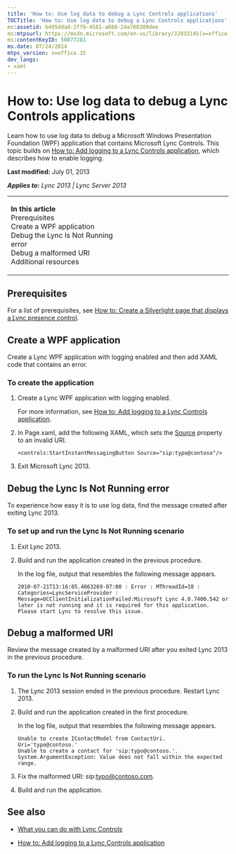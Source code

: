 ```yaml
---
title: 'How to: Use log data to debug a Lync Controls applications'
TOCTitle: 'How to: Use log data to debug a Lync Controls applications'
ms:assetid: b495ddad-2ff9-4581-a680-24a760209dee
ms:mtpsurl: https://msdn.microsoft.com/en-us/library/JJ933145(v=office.15)
ms:contentKeyID: 50877281
ms.date: 07/24/2014
mtps_version: v=office.15
dev_langs:
- xaml
---
```


# How to: Use log data to debug a Lync Controls applications

Learn how to use log data to debug a Microsoft Windows Presentation Foundation (WPF) application that contains Microsoft Lync Controls. This topic builds on [How to: Add logging to a Lync Controls application](how-to-add-logging-to-a-lync-controls-application.md), which describes how to enable logging.

**Last modified:** July 01, 2013

***Applies to:** Lync 2013 | Lync Server 2013*

<table>
<colgroup>
<col style="width: 50%" />
<col style="width: 50%" />
</colgroup>
<tbody>
<tr class="odd">
<td><p><strong>In this article</strong><br />
Prerequisites<br />
Create a WPF application<br />
Debug the Lync Is Not Running error<br />
Debug a malformed URI<br />
Additional resources</p></td>
<td><p></p>
<p></p></td>
</tr>
</tbody>
</table>

## Prerequisites

For a list of prerequisites, see [How to: Create a Silverlight page that displays a Lync presence control](how-to-create-a-silverlight-page-that-displays-a-lync-presence-control.md).

## Create a WPF application

Create a Lync WPF application with logging enabled and then add XAML code that contains an error.

### To create the application

1.  Create a Lync WPF application with logging enabled.
    
    For more information, see [How to: Add logging to a Lync Controls application](how-to-add-logging-to-a-lync-controls-application.md).

2.  In Page.xaml, add the following XAML, which sets the [Source](https://msdn.microsoft.com/en-us/library/hh363511\(v=office.15\)) property to an invalid URI.
    
    ``` xaml
    <controls:StartInstantMessagingButton Source="sip:typo@contoso"/>
    ```

3.  Exit Microsoft Lync 2013.

## Debug the Lync Is Not Running error

To experience how easy it is to use log data, find the message created after exiting Lync 2013.

### To set up and run the Lync Is Not Running scenario

1.  Exit Lync 2013.

2.  Build and run the application created in the previous procedure.
    
    In the log file, output that resembles the following message appears.
    
        2010-07-21T13:16:05.4663269-07:00 : Error : MThreadId=10 : Categories=LyncServiceProvider : Message=UCClientInitializationFailed:Microsoft Lync 4.0.7400.542 or later is not running and it is required for this application. Please start Lync to resolve this issue.

## Debug a malformed URI

Review the message created by a malformed URI after you exited Lync 2013 in the previous procedure.

### To run the Lync Is Not Running scenario

1.  The Lync 2013 session ended in the previous procedure. Restart Lync 2013.

2.  Build and run the application created in the first procedure.
    
    In the log file, output that resembles the following message appears.
    
        Unable to create IContactModel from ContactUri.  Uri='typo@contoso.'
        Unable to create a contact for 'sip:typo@contoso.'. System.ArgumentException: Value does not fall within the expected range.

3.  Fix the malformed URI: sip:typo@contoso.com.

4.  Build and run the application.

## See also

  - [What you can do with Lync Controls](what-you-can-do-with-lync-controls.md)

  - [How to: Add logging to a Lync Controls application](how-to-add-logging-to-a-lync-controls-application.md)

